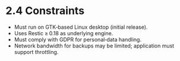 # 2.4 Constraints
- Must run on GTK‑based Linux desktop (initial release).
- Uses Restic ≥ 0.18 as underlying engine.
- Must comply with GDPR for personal‑data handling.
- Network bandwidth for backups may be limited; application must support throttling.
